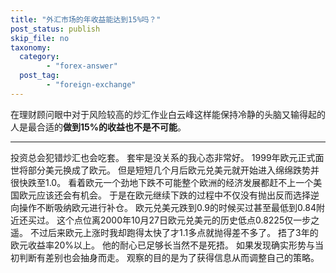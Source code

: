 ```yaml
---
title: "外汇市场的年收益能达到15%吗？"
post_status: publish
skip_file: no
taxonomy:
  category:
        - "forex-answer"
  post_tag:
        - "foreign-exchange"
---
```


在理财顾问眼中对于风险较高的炒汇作业白云峰这样能保持冷静的头脑又输得起的人是最合适的**做到15%的收益也不是不可能**。

* * *

投资总会犯错炒汇也会吃套。 套牢是没关系的我心态非常好。 1999年欧元正式面世将部分美元换成了欧元。 但是短短几个月后欧元兑美元就开始进入绵绵跌势并很快跌至1.0。 看着欧元一个劲地下跌不可能整个欧洲的经济发展都赶不上一个美国欧元应该还会有机会。 于是在欧元继续下跌的过程中不仅没有抛出反而选择逆向操作不断吸纳欧元进行补仓。 欧元兑美元跌到0.9的时候买过甚至最低到0.84附近还买过。 这个点位离2000年10月27日欧元兑美元的历史低点0.8225仅一步之遥。 不过后来欧元上涨时我却跑得太快了才1.1多点就抛得差不多了。 捂了3年的欧元收益率20%以上。 他的耐心已足够长当然不是死捂。 如果发现确实形势与当初判断有差别也会抽身而走。 观察的目的是为了获得信息从而调整自己的策略。
